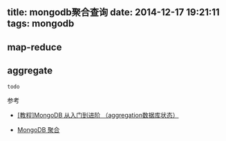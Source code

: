 title: mongodb聚合查询
date: 2014-12-17 19:21:11
tags: mongodb
---

## map-reduce

## aggregate

```php
todo
```

参考

* [\[教程\]MongoDB 从入门到进阶 （aggregation数据库状态）][1]
* [MongoDB 聚合][2]


  [1]: http://www.cnblogs.com/TextEditor/archive/2013/01/20/2857999.html
  [2]: http://www.w3cschool.cc/mongodb/mongodb-aggregate.html